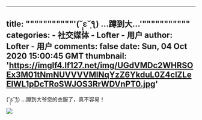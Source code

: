 
---
title: """""""""""'(˘̩̩̩ε˘̩ƪ) …蹲到大...'"""""""""""
categories: 
    - 社交媒体
    - Lofter - 用户
author: Lofter - 用户
comments: false
date: Sun, 04 Oct 2020 15:00:45 GMT
thumbnail: 'https://imglf4.lf127.net/img/UGdVMDc2WHRSOEx3M01tNmNUVVVVMlNqYzZ6YkduL0Z4clZLeElWL1pDcTRoSWJOS3RrWDVnPT0.jpg'
---

<div>   
<p>(˘̩̩̩ε˘̩ƪ) …蹲到大爷您的衣服了，真不容易！</p><p><img src="https://imglf4.lf127.net/img/UGdVMDc2WHRSOEx3M01tNmNUVVVVMlNqYzZ6YkduL0Z4clZLeElWL1pDcTRoSWJOS3RrWDVnPT0.jpg" referrerpolicy="no-referrer"></p>  
</div>
            